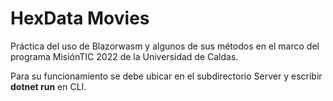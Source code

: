 # HexData Movies
Práctica del uso de Blazorwasm y algunos de sus métodos en el marco del
programa MisiónTIC 2022 de la Universidad de Caldas.

Para su funcionamiento se debe ubicar en el subdirectorio Server y escribir **dotnet run** en CLI.
